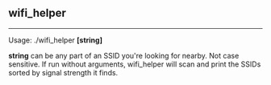 ## wifi_helper ##

------------------

Usage: ./wifi_helper **[string]**

**string** can be any part of an SSID you're looking for nearby. Not case sensitive. If run without arguments, wifi_helper will scan and print the SSIDs sorted by signal strength it finds.
